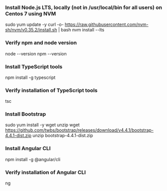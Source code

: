 ### Install Node.js LTS, locally (not in /usr/local/bin for all users) on Centos 7 using NVM 
sudo yum update -y
curl -o- https://raw.githubusercontent.com/nvm-sh/nvm/v0.35.2/install.sh | bash
nvm install --lts

### Verify npm and node version
node --version
npm --version

### Install TypeScript tools 
npm install -g typescript

### Verify installation of TypeScript tools
tsc

### Install Bootstrap
sudo yum install -y wget unzip
wget https://github.com/twbs/bootstrap/releases/download/v4.4.1/bootstrap-4.4.1-dist.zip
unzip bootstrap-4.4.1-dist.zip

### Install Angular CLI
npm install -g @angular/cli

### Verify installation of Angular CLI
ng

